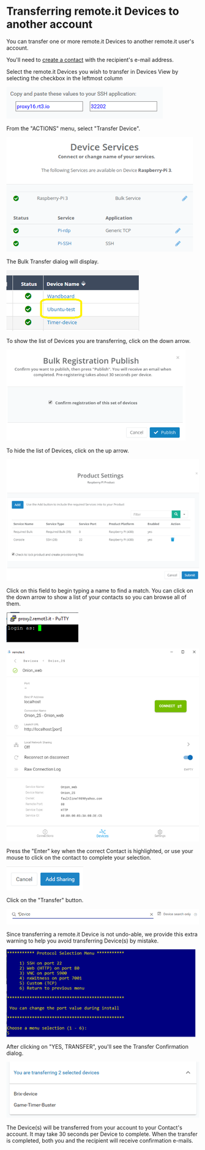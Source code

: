 # Transferring remote.it Devices to another account

You can transfer one or more remote.it Devices to another remote.it user's account.

You'll need to [create a contact](managing-contacts/create-a-contact.md) with the recipient's e-mail address.

Select the remote.it Devices you wish to transfer in Devices View by selecting the checkbox in the leftmost column

![](../.gitbook/assets/image%20%28262%29.png)

From the "ACTIONS" menu, select "Transfer Device".

![](../.gitbook/assets/image%20%28276%29.png)

The Bulk Transfer dialog will display.  

![](../.gitbook/assets/image%20%2821%29.png)

To show the list of Devices you are transferring, click on the down arrow.

![](../.gitbook/assets/image%20%28250%29.png)

To hide the list of Devices, click on the up arrow.

![](../.gitbook/assets/image%20%28336%29.png)

Click on this field to begin typing a name to find a match.  You can click on the down arrow to show a list of your contacts so you can browse all of them.

![](../.gitbook/assets/image%20%28199%29.png)

![](../.gitbook/assets/image%20%28117%29.png)

Press the "Enter" key when the correct Contact is highlighted, or use your mouse to click on the contact to complete your selection.

![](../.gitbook/assets/image%20%28405%29.png)

Click on the "Transfer" button.

![](../.gitbook/assets/image%20%28362%29.png)

Since transferring a remote.it Device is not undo-able, we provide this extra warning to help you avoid transferring Device\(s\) by mistake.

![](../.gitbook/assets/image%20%28142%29.png)

After clicking on "YES, TRANSFER", you'll see the Transfer Confirmation dialog.

![](../.gitbook/assets/image%20%28296%29.png)

The Device\(s\) will be transferred from your account to your Contact's account.  It may take 30 seconds per Device to complete.  When the transfer is completed, both you and the recipient will receive confirmation e-mails.

